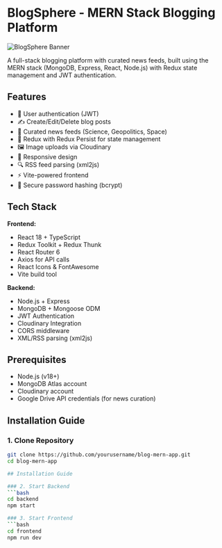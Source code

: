 # BlogSphere - MERN Stack Blogging Platform

![BlogSphere Banner](https://drive.google.com/uc?export=view&id=YOUR_BANNER_IMAGE_ID)

A full-stack blogging platform with curated news feeds, built using the MERN stack (MongoDB, Express, React, Node.js) with Redux state management and JWT authentication.

## Features

- 🚀 User authentication (JWT)
- ✍️ Create/Edit/Delete blog posts
- 📰 Curated news feeds (Science, Geopolitics, Space)
- 🔄 Redux with Redux Persist for state management
- 🖼️ Image uploads via Cloudinary
- 📱 Responsive design
- 🔍 RSS feed parsing (xml2js)
- ⚡ Vite-powered frontend
- 🔐 Secure password hashing (bcrypt)

## Tech Stack

**Frontend:**
- React 18 + TypeScript
- Redux Toolkit + Redux Thunk
- React Router 6
- Axios for API calls
- React Icons & FontAwesome
- Vite build tool

**Backend:**
- Node.js + Express
- MongoDB + Mongoose ODM
- JWT Authentication
- Cloudinary Integration
- CORS middleware
- XML/RSS parsing (xml2js)

## Prerequisites

- Node.js (v18+)
- MongoDB Atlas account
- Cloudinary account
- Google Drive API credentials (for news curation)

## Installation Guide

### 1. Clone Repository
```bash
git clone https://github.com/yourusername/blog-mern-app.git
cd blog-mern-app

## Installation Guide

### 2. Start Backend
```bash
cd backend
npm start

### 3. Start Frontend
```bash
cd frontend
npm run dev
